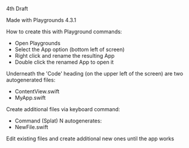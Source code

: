 4th Draft

Made with Playgrounds 4.3.1

How to create this with Playground commands:
* Open Playgrounds
* Select the App option (bottom left of screen)
* Right click and rename the resulting App
* Double click the renamed App to open it
  
Underneath the 'Code' heading (on the upper left of the screen) are two autogenerated files:
* ContentView.swift
* MyApp.swift
  
Create additional files via keyboard command:
* Command (Splat) N autogenerates:
* NewFile.swift
  
Edit existing files and create additional new ones until the app works
